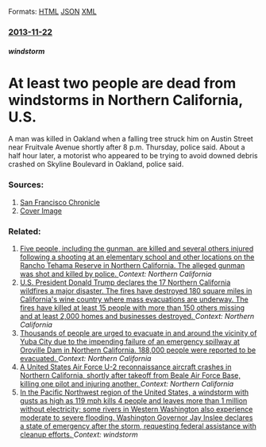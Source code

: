
Formats: [HTML](/news/2013/11/22/at-least-two-people-are-dead-from-windstorms-in-northern-california-u-s.html)  [JSON](/news/2013/11/22/at-least-two-people-are-dead-from-windstorms-in-northern-california-u-s.json)  [XML](/news/2013/11/22/at-least-two-people-are-dead-from-windstorms-in-northern-california-u-s.xml)  

### [2013-11-22](/news/2013/11/22/index.md)

##### windstorm
# At least two people are dead from windstorms in Northern California, U.S. 

A man was killed in Oakland when a falling tree struck him on Austin Street near Fruitvale Avenue shortly after 8 p.m. Thursday, police said. About a half hour later, a motorist who appeared to be trying to avoid downed debris crashed on Skyline Boulevard in Oakland, police said.


### Sources:

1. [San Francisco Chronicle](http://www.sfgate.com/bayarea/article/2-killed-in-windstorm-thousands-without-power-5001276.php)
1. [Cover Image](http://ww4.hdnux.com/photos/24/76/76/5500847/5/rawImage.jpg)

### Related:

1. [Five people, including the gunman, are killed and several others injured following a shooting at an elementary school and other locations on the Rancho Tehama Reserve in Northern California. The alleged gunman was shot and killed by police. ](/news/2017/11/14/five-people-including-the-gunman-are-killed-and-several-others-injured-following-a-shooting-at-an-elementary-school-and-other-locations-on.md) _Context: Northern California_
2. [U.S. President Donald Trump declares the 17 Northern California wildfires a major disaster. The fires have destroyed 180 square miles in California's wine country where mass evacuations are underway. The fires have killed at least 15 people with more than 150 others missing and at least 2,000 homes and businesses destroyed. ](/news/2017/10/10/u-s-president-donald-trump-declares-the-17-northern-california-wildfires-a-major-disaster-the-fires-have-destroyed-180-square-miles-in-cal.md) _Context: Northern California_
3. [Thousands of people are urged to evacuate in and around the vicinity of Yuba City due to the impending failure of an emergency spillway at Oroville Dam in Northern California. 188,000 people were reported to be evacuated. ](/news/2017/02/13/thousands-of-people-are-urged-to-evacuate-in-and-around-the-vicinity-of-yuba-city-due-to-the-impending-failure-of-an-emergency-spillway-at-o.md) _Context: Northern California_
4. [A United States Air Force U-2 reconnaissance aircraft crashes in Northern California, shortly after takeoff from Beale Air Force Base, killing one pilot and injuring another. ](/news/2016/09/20/a-united-states-air-force-u-2-reconnaissance-aircraft-crashes-in-northern-california-shortly-after-takeoff-from-beale-air-force-base-killi.md) _Context: Northern California_
5. [In the Pacific Northwest region of the United States, a windstorm with gusts as high as 119 mph kills 4 people and leaves more than 1 million without electricity; some rivers in Western Washington also experience moderate to severe flooding. Washington Governor Jay Inslee declares a state of emergency after the storm, requesting federal assistance with cleanup efforts. ](/news/2015/11/17/in-the-pacific-northwest-region-of-the-united-states-a-windstorm-with-gusts-as-high-as-119-mph-kills-4-people-and-leaves-more-than-1-millio.md) _Context: windstorm_
